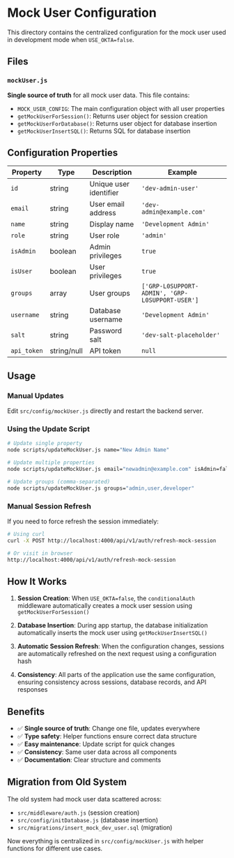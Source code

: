 # Mock User Configuration

This directory contains the centralized configuration for the mock user used in development mode when `USE_OKTA=false`.

## Files

### `mockUser.js`
**Single source of truth** for all mock user data. This file contains:

- `MOCK_USER_CONFIG`: The main configuration object with all user properties
- `getMockUserForSession()`: Returns user object for session creation
- `getMockUserForDatabase()`: Returns user object for database insertion
- `getMockUserInsertSQL()`: Returns SQL for database insertion

## Configuration Properties

| Property | Type | Description | Example |
|----------|------|-------------|---------|
| `id` | string | Unique user identifier | `'dev-admin-user'` |
| `email` | string | User email address | `'dev-admin@example.com'` |
| `name` | string | Display name | `'Development Admin'` |
| `role` | string | User role | `'admin'` |
| `isAdmin` | boolean | Admin privileges | `true` |
| `isUser` | boolean | User privileges | `true` |
| `groups` | array | User groups | `['GRP-L0SUPPORT-ADMIN', 'GRP-L0SUPPORT-USER']` |
| `username` | string | Database username | `'Development Admin'` |
| `salt` | string | Password salt | `'dev-salt-placeholder'` |
| `api_token` | string/null | API token | `null` |

## Usage

### Manual Updates
Edit `src/config/mockUser.js` directly and restart the backend server.

### Using the Update Script
```bash
# Update single property
node scripts/updateMockUser.js name="New Admin Name"

# Update multiple properties
node scripts/updateMockUser.js email="newadmin@example.com" isAdmin=false

# Update groups (comma-separated)
node scripts/updateMockUser.js groups="admin,user,developer"
```

### Manual Session Refresh
If you need to force refresh the session immediately:
```bash
# Using curl
curl -X POST http://localhost:4000/api/v1/auth/refresh-mock-session

# Or visit in browser
http://localhost:4000/api/v1/auth/refresh-mock-session
```

## How It Works

1. **Session Creation**: When `USE_OKTA=false`, the `conditionalAuth` middleware automatically creates a mock user session using `getMockUserForSession()`

2. **Database Insertion**: During app startup, the database initialization automatically inserts the mock user using `getMockUserInsertSQL()`

3. **Automatic Session Refresh**: When the configuration changes, sessions are automatically refreshed on the next request using a configuration hash

4. **Consistency**: All parts of the application use the same configuration, ensuring consistency across sessions, database records, and API responses

## Benefits

- ✅ **Single source of truth**: Change one file, updates everywhere
- ✅ **Type safety**: Helper functions ensure correct data structure
- ✅ **Easy maintenance**: Update script for quick changes
- ✅ **Consistency**: Same user data across all components
- ✅ **Documentation**: Clear structure and comments

## Migration from Old System

The old system had mock user data scattered across:
- `src/middleware/auth.js` (session creation)
- `src/config/initDatabase.js` (database insertion)
- `src/migrations/insert_mock_dev_user.sql` (migration)

Now everything is centralized in `src/config/mockUser.js` with helper functions for different use cases. 